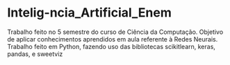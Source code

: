 # Intelig-ncia_Artificial_Enem
Trabalho feito no 5 semestre do curso de Ciência da Computação.
Objetivo de aplicar conhecimentos aprendidos em aula referente à Redes Neurais.
Trabalho feito em Python, fazendo uso das bibliotecas scikitlearn, keras, pandas, e sweetviz
